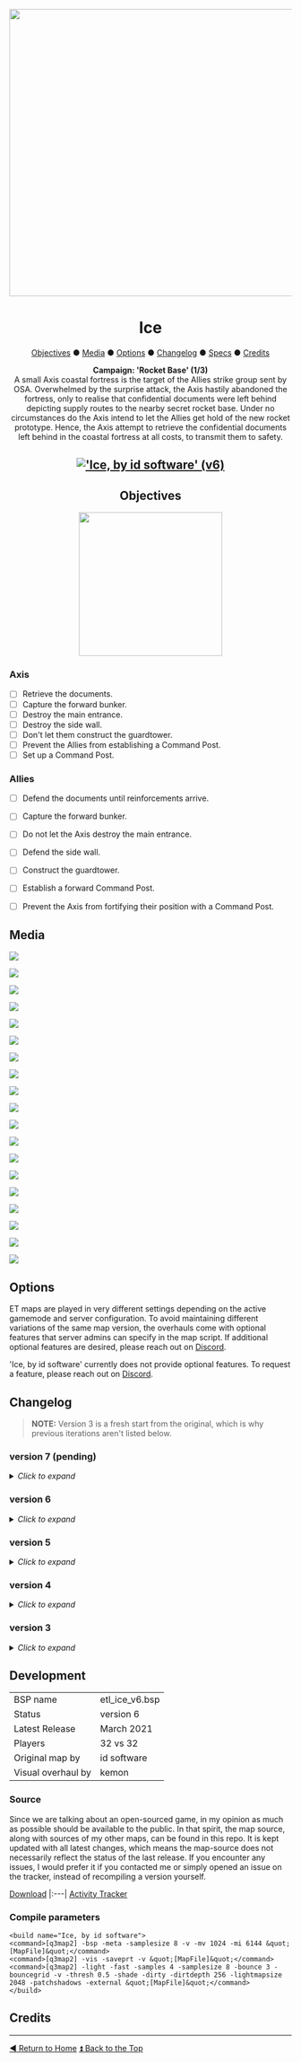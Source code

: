 <!-- HEADER -->
<div align="center">
 
<a href="https://raw.githubusercontent.com/realkemon/home/master/levelshots/ice/ice.png"><img src="https://raw.githubusercontent.com/realkemon/home/master/levelshots/ice/ice.png" width="512"/></a>

# Ice
 
<!-- TOC -->
<a href="https://github.com/realkemon/home/blob/master/pages/etl_ice.md#objectives">Objectives</a> ● <a href="https://github.com/realkemon/home/blob/master/pages/etl_ice.md#media">Media</a> ● <a href="https://github.com/realkemon/home/blob/master/pages/etl_ice.md#options">Options</a> ● <a href="https://github.com/realkemon/home/blob/master/pages/etl_ice.md#changelog">Changelog</a> ● <a href="https://github.com/realkemon/home/blob/master/pages/etl_ice.md#development">Specs</a> ● <a href="https://github.com/realkemon/home/blob/master/pages/etl_ice.md#credits">Credits</a>

<!-- SUMMARY -->
**Campaign: 'Rocket Base' (1/3)**
 <br>
 A small Axis coastal fortress is the target of the Allies strike group sent by OSA. Overwhelmed by the surprise attack, the Axis hastily abandoned the fortress, only to realise that confidential documents were left behind depicting supply routes to the nearby secret rocket base. Under no circumstances do the Axis intend to let the Allies get hold of the new rocket prototype. Hence, the Axis attempt to retrieve the confidential documents left behind in the coastal fortress at all costs, to transmit them to safety.
<br>
 
<a href="https://www.moddb.com/mods/etlegacy/addons/ice-by-id-software-v6" title="Download 'Ice, by id software' (v6) - Mod DB" target="_blank"><img src="https://button.moddb.com/download/medium/210426.png" alt="'Ice, by id software' (v6)" /></a>
----
 
## Objectives
<a href="https://raw.githubusercontent.com/realkemon/home/master/levelshots/ice/ice_cc.png"><img src="https://raw.githubusercontent.com/realkemon/home/master/levelshots/ice/ice_cc.png" width="256"/></a>

 </div>
 
### Axis
* [ ] Retrieve the documents.
* [ ] Capture the forward bunker.
* [ ] Destroy the main entrance.
* [ ] Destroy the side wall.
* [ ] Don't let them construct the guardtower.
* [ ] Prevent the Allies from establishing a Command Post.
* [ ] Set up a Command Post.

### Allies
* [ ] Defend the documents until reinforcements arrive.
* [ ] Capture the forward bunker.
* [ ] Do not let the Axis destroy the main entrance.
* [ ] Defend the side wall.
* [ ] Construct the guardtower.
* [ ] Establish a forward Command Post.
* [ ] Prevent the Axis from fortifying their position with a Command Post.
 



 
 
## Media
<a href="https://raw.githubusercontent.com/realkemon/home/master/levelshots/ice/ice1.jpg"><img src="https://raw.githubusercontent.com/realkemon/home/master/levelshots/ice/ice1.jpg"></a>


<a href="https://raw.githubusercontent.com/realkemon/home/master/levelshots/ice/ice2.jpg"><img src="https://raw.githubusercontent.com/realkemon/home/master/levelshots/ice/ice2.jpg"></a>

<a href="https://raw.githubusercontent.com/realkemon/home/master/levelshots/ice/ice3.jpg"><img src="https://raw.githubusercontent.com/realkemon/home/master/levelshots/ice/ice3.jpg"></a>

<a href="https://raw.githubusercontent.com/realkemon/home/master/levelshots/ice/ice4.jpg"><img src="https://raw.githubusercontent.com/realkemon/home/master/levelshots/ice/ice4.jpg"></a>

<a href="https://raw.githubusercontent.com/realkemon/home/master/levelshots/ice/ice5.jpg"><img src="https://raw.githubusercontent.com/realkemon/home/master/levelshots/ice/ice5.jpg"></a>

<a href="https://raw.githubusercontent.com/realkemon/home/master/levelshots/ice/ice6.jpg"><img src="https://raw.githubusercontent.com/realkemon/home/master/levelshots/ice/ice6.jpg"></a>

<a href="https://raw.githubusercontent.com/realkemon/home/master/levelshots/ice/ice7.jpg"><img src="https://raw.githubusercontent.com/realkemon/home/master/levelshots/ice/ice7.jpg"></a>

<a href="https://raw.githubusercontent.com/realkemon/home/master/levelshots/ice/ice8.jpg"><img src="https://raw.githubusercontent.com/realkemon/home/master/levelshots/ice/ice8.jpg"></a>

<a href="https://raw.githubusercontent.com/realkemon/home/master/levelshots/ice/ice9.jpg"><img src="https://raw.githubusercontent.com/realkemon/home/master/levelshots/ice/ice9.jpg"></a>

<a href="https://raw.githubusercontent.com/realkemon/home/master/levelshots/ice/ice10.jpg"><img src="https://raw.githubusercontent.com/realkemon/home/master/levelshots/ice/ice10.jpg"></a>

<a href="https://raw.githubusercontent.com/realkemon/home/master/levelshots/ice/ice11.jpg"><img src="https://raw.githubusercontent.com/realkemon/home/master/levelshots/ice/ice11.jpg"></a>

<a href="https://raw.githubusercontent.com/realkemon/home/master/levelshots/ice/ice12.jpg"><img src="https://raw.githubusercontent.com/realkemon/home/master/levelshots/ice/ice12.jpg"></a>

<a href="https://raw.githubusercontent.com/realkemon/home/master/levelshots/ice/ice13.jpg"><img src="https://raw.githubusercontent.com/realkemon/home/master/levelshots/ice/ice13.jpg"></a>

<a href="https://raw.githubusercontent.com/realkemon/home/master/levelshots/ice/ice14.jpg"><img src="https://raw.githubusercontent.com/realkemon/home/master/levelshots/ice/ice14.jpg"></a>

<a href="https://raw.githubusercontent.com/realkemon/home/master/levelshots/ice/ice15.jpg"><img src="https://raw.githubusercontent.com/realkemon/home/master/levelshots/ice/ice15.jpg"></a>

<a href="https://raw.githubusercontent.com/realkemon/home/master/levelshots/ice/ice16.jpg"><img src="https://raw.githubusercontent.com/realkemon/home/master/levelshots/ice/ice16.jpg"></a>

<a href="https://raw.githubusercontent.com/realkemon/home/master/levelshots/ice/ice17.jpg"><img src="https://raw.githubusercontent.com/realkemon/home/master/levelshots/ice/ice17.jpg"></a>

<a href="https://raw.githubusercontent.com/realkemon/home/master/levelshots/ice/ice18.jpg"><img src="https://raw.githubusercontent.com/realkemon/home/master/levelshots/ice/ice18.jpg"></a>

<a href="https://raw.githubusercontent.com/realkemon/home/master/levelshots/ice/ice19.jpg"><img src="https://raw.githubusercontent.com/realkemon/home/master/levelshots/ice/ice19.jpg"></a>


## Options
ET maps are played in very different settings depending on the active gamemode and server configuration. To avoid maintaining different variations of the same map version, the overhauls come with optional features that server admins can specify in the map script. If additional optional features are desired, please reach out on [Discord](https://discord.gg/QECRUG9VAY).

'Ice, by id software' currently does not provide optional features. To request a feature, please reach out on [Discord](https://discord.gg/QECRUG9VAY).


## Changelog
> **NOTE:** Version 3 is a fresh start from the original, which is why previous iterations aren't listed below.


### version 7 (pending)
<details>
 <summary><i>Click to expand</i></summary>
 
* [x] Fixed command map icons showing outside of compass. *(Thank you spyhawk for reporting)*
* [x] Changed from `Axial Projection` to `Brush Primitives`.
* [x] Added unique `id`s for spawn slots to prepare [this](https://github.com/etlegacy/etlegacy/issues/1641) feature.
* [x] Adjusted various texture alignments.
* [x] Slightly reduced number of verts and shaders in first valley.
* [x] Reworked forward flag functionality to prevent spawn glitch after `/map_restart`.
* [x] Added optional flag secure mechanic when Side Wall destroyed. *(enabled by default)*
* [x] Added optional health and ammo cabinets in southern tunnel. *(diabled by default)*
* [x] Removed Axis flag cm icon for Allied team as it was causing problems.
* [x] Adjusted colour of lighting in transmitter building to be less obnoxiously orange.
* [x] Fixed glass shader on trucks.
</details>

### version 6
<details>
 <summary><i>Click to expand</i></summary>
 
* [x] Fixed side wall cm icon being upside down in vanilla ET due to incorrect field order in .tga. *(Thank you Aciz for reporting)*
* [x] Adjusted terrain clipping to be a bit less aggressive. *(Thank you Aciz for reporting)*
* [x] Removed `common/slick` at tunnel exits. *(Thank you Aciz for reporting)*
* [x] Improved lighting at Allied CP.
* [x] Adjusted shader for winter trees to prevent overwriting default shaders on other maps. *(Thank you Aciz for reporting)*
</details>

### version 5
<details>
 <summary><i>Click to expand</i></summary>
 
* [x] Adjusted lighting and terrain blending to improve performance.
* [x] Increased playercount from 16vs16 to 32vs32.
* [x] Removed flag sound from guardtower.
* [x] Fixed CP sounds playing in second round after `/map_restart`. *(Thanks to WuTangH for reporting issue on 'Supply Depot, by ginc')*
* [x] Fixed missing command map shader on forward bunker flag for Axis.
* [x] Fixed setstate error for non-existent entities.
</details>

### version 4
<details>
 <summary><i>Click to expand</i></summary>
 
* [x] Adjusted height of swinglights to be flush with ceiling.
* [x] Improved overall lighting.
</details>

### version 3
<details>
 <summary><i>Click to expand</i></summary>
 
* [x] Improved VO announcements.
    * As long as both Main Entrance and Side Wall are active VO is: “defend/destroy entrances”.
    * As soon as one has been breached VO is: “defend/destroy the side OR main entrance”.
    * Added VO announcements for active map objectives when joining a team.
    * Added VO announcements for the guardtower.
* [x] Added base alarm when the main entrance gets destroyed.
* [x] Added colour-coded guiding system intended to ease new players into the map.
* [x] Added ambient sounds.
* [x] Simplified shoutcaster movement by opening the mountain range dividing the two valleys for spectators.
* [x] Doors have been widened to allow for faster movement.
* [x] Opened one side of the mountain to the frozen sea for narrative purposes.
* [x] Adjusted global lighting.
* [x] Removed snowy textures from the interior of the fortress.
* [x] Changed castle-like theme from a short underground section to be more in line with the rest of the fortress.
* [x] Attempted to give the duct-like connection near the flag a more realistic purpose by transforming the wall into a shelf.
* [x] Simplified player collision near shelves, crates, etc.
</details>

## Development

<table>
 <tr>
  <td>BSP name</td>
  <td>etl_ice_v6.bsp</td>
 </tr>
 <tr>
  <td>Status</td>
  <td>version 6</td>
 </tr>
 <tr> 
  <td>Latest Release</td>
  <td>March 2021</td>
 </tr>
 <tr>
  <td>Players</td>
  <td>32 vs 32</td>
 </tr>
 <tr>
  <td>Original map by</td>
  <td>id software</td>
 </tr>
 <tr>
  <td>Visual overhaul by</td>
  <td>kemon</td>
 </tr>
</table>
 
### Source

Since we are talking about an open-sourced game, in my opinion as much as possible should be available to the public. In that spirit, the map source, along with sources of my other maps, can be found in this repo. It is kept updated with all latest changes, which means the map-source does not necessarily reflect the status of the last release. If you encounter any issues, I would prefer it if you contacted me or simply opened an issue on the tracker, instead of recompiling a version yourself.

[Download](https://github.com/realkemon/home/tree/master/maps)
|:---|
[Activity Tracker](https://github.com/realkemon/home/milestone/1)

### Compile parameters
```
<build name="Ice, by id software">
<command>[q3map2] -bsp -meta -samplesize 8 -v -mv 1024 -mi 6144 &quot;[MapFile]&quot;</command>
<command>[q3map2] -vis -saveprt -v &quot;[MapFile]&quot;</command>
<command>[q3map2] -light -fast -samples 4 -samplesize 8 -bounce 3 -bouncegrid -v -thresh 0.5 -shade -dirty -dirtdepth 256 -lightmapsize 2048 -patchshadows -external &quot;[MapFile]&quot;</command>
</build>
```

## Credits

----
[:arrow_backward: Return to Home](https://github.com/realkemon/home/blob/master/README.md) [:arrow_double_up: Back to the Top](https://github.com/realkemon/home/blob/master/pages/etl_ice.md)
